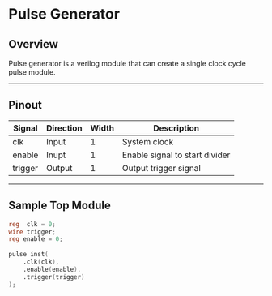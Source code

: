 # Pulse Generator

## Overview
Pulse generator is a verilog module that can create a single clock cycle pulse module. 

---

## Pinout

| Signal   | Direction | Width | Description                         |
|----------|-----------|-------|-------------------------------------|
| clk      | Input     | 1     | System clock                        |
| enable   | Inupt     | 1     | Enable signal to start divider      |
| trigger  | Output    | 1     | Output trigger signal               |

---

## Sample Top Module

```verilog
reg  clk = 0;
wire trigger;
reg enable = 0;
    
pulse inst(
    .clk(clk),
    .enable(enable),
    .trigger(trigger)
);
